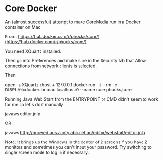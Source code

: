 # Core Docker

An (almost successful) attempt to make CoreMedia run in a Docker container on Mac.

From: [https://hub.docker.com/r/phocks/core/](https://hub.docker.com/r/phocks/core/)

You need XQuartz installed.

Then go into Preferences and make sure in the Security tab that Allow connections from network clients is selected.

Then

open -a XQuartz
xhost + 127.0.0.1
docker run -it --rm -e DISPLAY=docker.for.mac.localhost:0 --name core phocks/core

Running Java Web Start from the ENTRYPOINT or CMD didn't seem to work for me so let's do it manually

javaws editor.jnlp

OR

javaws http://nucwed.aus.aunty.abc.net.au/editor/webstart/editor.jnlp

Note: It brings up the Windows in the center of 2 screens if you have 2 monitors and sometimes you can't input your password. Try switching to single screen mode to log in if necessary.

